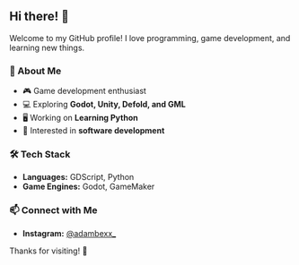## Hi there! 👋

Welcome to my GitHub profile! I love programming, game development, and learning new things.

### 🚀 About Me
- 🎮 Game development enthusiast
- 💻 Exploring **Godot, Unity, Defold, and GML**
- 🖥️ Working on **Learning Python**
- 🔧 Interested in **software development**

### 🛠️ Tech Stack
- **Languages:** GDScript, Python
- **Game Engines:** Godot, GameMaker

### 📫 Connect with Me
- **Instagram:** [@adambexx_](https://www.instagram.com/adambexx_/)

Thanks for visiting! 🚀
